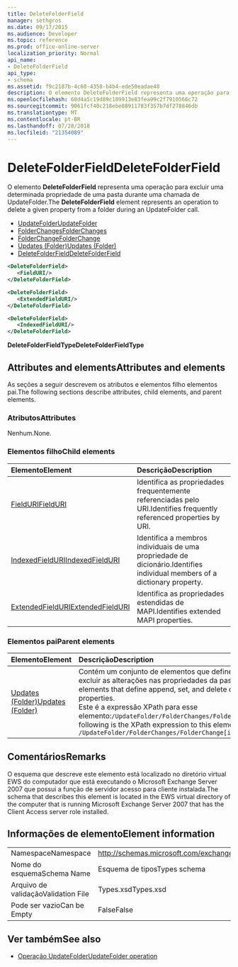 ```yaml
---
title: DeleteFolderField
manager: sethgros
ms.date: 09/17/2015
ms.audience: Developer
ms.topic: reference
ms.prod: office-online-server
localization_priority: Normal
api_name:
- DeleteFolderField
api_type:
- schema
ms.assetid: f9c2187b-4c60-4358-b4b4-ede50eadae48
description: O elemento DeleteFolderField representa uma operação para excluir uma determinada propriedade de uma pasta durante uma chamada de UpdateFolder.
ms.openlocfilehash: 60d4a5c19d89c109913e83fea99c2f7910566c72
ms.sourcegitcommit: 9061fcf40c218ebe88911783f357b7df278846db
ms.translationtype: MT
ms.contentlocale: pt-BR
ms.lasthandoff: 07/28/2018
ms.locfileid: "21354089"
---
```

# <a name="deletefolderfield"></a><span data-ttu-id="5bdb2-103">DeleteFolderField</span><span class="sxs-lookup"><span data-stu-id="5bdb2-103">DeleteFolderField</span></span>

<span data-ttu-id="5bdb2-104">O elemento **DeleteFolderField** representa uma operação para excluir uma determinada propriedade de uma pasta durante uma chamada de UpdateFolder.</span><span class="sxs-lookup"><span data-stu-id="5bdb2-104">The **DeleteFolderField** element represents an operation to delete a given property from a folder during an UpdateFolder call.</span></span> 
  
- [<span data-ttu-id="5bdb2-105">UpdateFolder</span><span class="sxs-lookup"><span data-stu-id="5bdb2-105">UpdateFolder</span></span>](updatefolder.md) 
- [<span data-ttu-id="5bdb2-106">FolderChanges</span><span class="sxs-lookup"><span data-stu-id="5bdb2-106">FolderChanges</span></span>](folderchanges.md)  
- [<span data-ttu-id="5bdb2-107">FolderChange</span><span class="sxs-lookup"><span data-stu-id="5bdb2-107">FolderChange</span></span>](folderchange.md)  
- [<span data-ttu-id="5bdb2-108">Updates (Folder)</span><span class="sxs-lookup"><span data-stu-id="5bdb2-108">Updates (Folder)</span></span>](updates-folder.md) 
- [<span data-ttu-id="5bdb2-109">DeleteFolderField</span><span class="sxs-lookup"><span data-stu-id="5bdb2-109">DeleteFolderField</span></span>](deletefolderfield.md)
  
```xml
<DeleteFolderField>
   <FieldURI/>
</DeleteFolderField>
```

```xml
<DeleteFolderField>
   <ExtendedFieldURI/>
</DeleteFolderField>
```

```xml
<DeleteFolderField>
   <IndexedFieldURI/>
</DeleteFolderField>
```

<span data-ttu-id="5bdb2-110">**DeleteFolderFieldType**</span><span class="sxs-lookup"><span data-stu-id="5bdb2-110">**DeleteFolderFieldType**</span></span>

## <a name="attributes-and-elements"></a><span data-ttu-id="5bdb2-111">Attributes and elements</span><span class="sxs-lookup"><span data-stu-id="5bdb2-111">Attributes and elements</span></span>

<span data-ttu-id="5bdb2-112">As seções a seguir descrevem os atributos e elementos filho elementos pai.</span><span class="sxs-lookup"><span data-stu-id="5bdb2-112">The following sections describe attributes, child elements, and parent elements.</span></span>
  
### <a name="attributes"></a><span data-ttu-id="5bdb2-113">Atributos</span><span class="sxs-lookup"><span data-stu-id="5bdb2-113">Attributes</span></span>

<span data-ttu-id="5bdb2-114">Nenhum.</span><span class="sxs-lookup"><span data-stu-id="5bdb2-114">None.</span></span>
  
### <a name="child-elements"></a><span data-ttu-id="5bdb2-115">Elementos filho</span><span class="sxs-lookup"><span data-stu-id="5bdb2-115">Child elements</span></span>

|<span data-ttu-id="5bdb2-116">**Elemento**</span><span class="sxs-lookup"><span data-stu-id="5bdb2-116">**Element**</span></span>|<span data-ttu-id="5bdb2-117">**Descrição**</span><span class="sxs-lookup"><span data-stu-id="5bdb2-117">**Description**</span></span>|
|:-----|:-----|
|[<span data-ttu-id="5bdb2-118">FieldURI</span><span class="sxs-lookup"><span data-stu-id="5bdb2-118">FieldURI</span></span>](fielduri.md) <br/> |<span data-ttu-id="5bdb2-119">Identifica as propriedades frequentemente referenciadas pelo URI.</span><span class="sxs-lookup"><span data-stu-id="5bdb2-119">Identifies frequently referenced properties by URI.</span></span>  <br/> |
|[<span data-ttu-id="5bdb2-120">IndexedFieldURI</span><span class="sxs-lookup"><span data-stu-id="5bdb2-120">IndexedFieldURI</span></span>](indexedfielduri.md) <br/> |<span data-ttu-id="5bdb2-121">Identifica a membros individuais de uma propriedade de dicionário.</span><span class="sxs-lookup"><span data-stu-id="5bdb2-121">Identifies individual members of a dictionary property.</span></span>  <br/> |
|[<span data-ttu-id="5bdb2-122">ExtendedFieldURI</span><span class="sxs-lookup"><span data-stu-id="5bdb2-122">ExtendedFieldURI</span></span>](extendedfielduri.md) <br/> |<span data-ttu-id="5bdb2-123">Identifica as propriedades estendidas de MAPI.</span><span class="sxs-lookup"><span data-stu-id="5bdb2-123">Identifies extended MAPI properties.</span></span>  <br/> |
   
### <a name="parent-elements"></a><span data-ttu-id="5bdb2-124">Elementos pai</span><span class="sxs-lookup"><span data-stu-id="5bdb2-124">Parent elements</span></span>

|<span data-ttu-id="5bdb2-125">**Elemento**</span><span class="sxs-lookup"><span data-stu-id="5bdb2-125">**Element**</span></span>|<span data-ttu-id="5bdb2-126">**Descrição**</span><span class="sxs-lookup"><span data-stu-id="5bdb2-126">**Description**</span></span>|
|:-----|:-----|
|[<span data-ttu-id="5bdb2-127">Updates (Folder)</span><span class="sxs-lookup"><span data-stu-id="5bdb2-127">Updates (Folder)</span></span>](updates-folder.md) <br/> |<span data-ttu-id="5bdb2-128">Contém um conjunto de elementos que definem append, definir e excluir as alterações nas propriedades da pasta.</span><span class="sxs-lookup"><span data-stu-id="5bdb2-128">Contains a set of elements that define append, set, and delete changes to folder properties.</span></span>  <br/> <span data-ttu-id="5bdb2-129">Este é a expressão XPath para esse elemento:`/UpdateFolder/FolderChanges/FolderChange[i]/Updates`</span><span class="sxs-lookup"><span data-stu-id="5bdb2-129">The following is the XPath expression to this element:  `/UpdateFolder/FolderChanges/FolderChange[i]/Updates`</span></span> <br/> |
   
## <a name="remarks"></a><span data-ttu-id="5bdb2-130">Comentários</span><span class="sxs-lookup"><span data-stu-id="5bdb2-130">Remarks</span></span>

<span data-ttu-id="5bdb2-131">O esquema que descreve este elemento está localizado no diretório virtual EWS do computador que está executando o Microsoft Exchange Server 2007 que possui a função de servidor acesso para cliente instalada.</span><span class="sxs-lookup"><span data-stu-id="5bdb2-131">The schema that describes this element is located in the EWS virtual directory of the computer that is running Microsoft Exchange Server 2007 that has the Client Access server role installed.</span></span>
  
## <a name="element-information"></a><span data-ttu-id="5bdb2-132">Informações de elemento</span><span class="sxs-lookup"><span data-stu-id="5bdb2-132">Element information</span></span>

|||
|:-----|:-----|
|<span data-ttu-id="5bdb2-133">Namespace</span><span class="sxs-lookup"><span data-stu-id="5bdb2-133">Namespace</span></span>  <br/> |http://schemas.microsoft.com/exchange/services/2006/types  <br/> |
|<span data-ttu-id="5bdb2-134">Nome do esquema</span><span class="sxs-lookup"><span data-stu-id="5bdb2-134">Schema Name</span></span>  <br/> |<span data-ttu-id="5bdb2-135">Esquema de tipos</span><span class="sxs-lookup"><span data-stu-id="5bdb2-135">Types schema</span></span>  <br/> |
|<span data-ttu-id="5bdb2-136">Arquivo de validação</span><span class="sxs-lookup"><span data-stu-id="5bdb2-136">Validation File</span></span>  <br/> |<span data-ttu-id="5bdb2-137">Types.xsd</span><span class="sxs-lookup"><span data-stu-id="5bdb2-137">Types.xsd</span></span>  <br/> |
|<span data-ttu-id="5bdb2-138">Pode ser vazio</span><span class="sxs-lookup"><span data-stu-id="5bdb2-138">Can be Empty</span></span>  <br/> |<span data-ttu-id="5bdb2-139">False</span><span class="sxs-lookup"><span data-stu-id="5bdb2-139">False</span></span>  <br/> |
   
## <a name="see-also"></a><span data-ttu-id="5bdb2-140">Ver também</span><span class="sxs-lookup"><span data-stu-id="5bdb2-140">See also</span></span>

- [<span data-ttu-id="5bdb2-141">Operação UpdateFolder</span><span class="sxs-lookup"><span data-stu-id="5bdb2-141">UpdateFolder operation</span></span>](updatefolder-operation.md)

